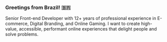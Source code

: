### Greetings from Brazil! 🇧🇷

Senior Front-end Developer with 12+ years of professional experience in E-commerce, Digital Branding, and Online Gaming. I want to create high-value, accessible, performant online experiences that delight people and solve problems.

